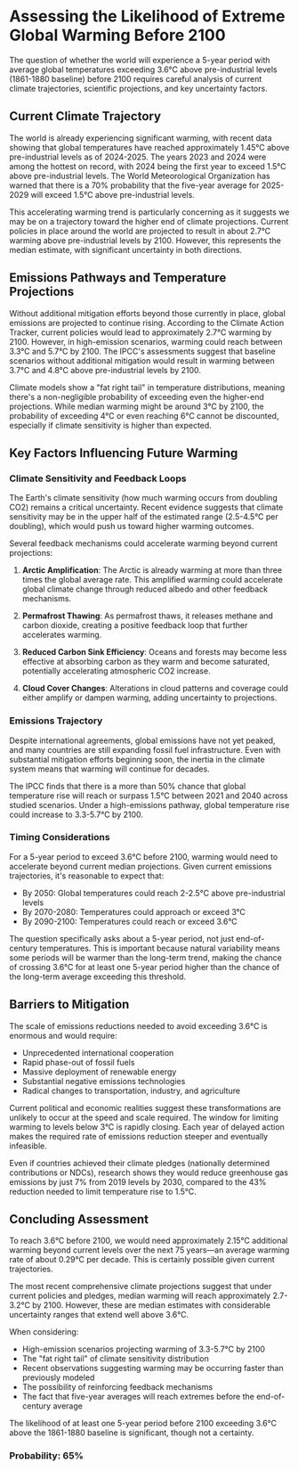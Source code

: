 # Assessing the Likelihood of Extreme Global Warming Before 2100

The question of whether the world will experience a 5-year period with average global temperatures exceeding 3.6°C above pre-industrial levels (1861-1880 baseline) before 2100 requires careful analysis of current climate trajectories, scientific projections, and key uncertainty factors.

## Current Climate Trajectory

The world is already experiencing significant warming, with recent data showing that global temperatures have reached approximately 1.45°C above pre-industrial levels as of 2024-2025. The years 2023 and 2024 were among the hottest on record, with 2024 being the first year to exceed 1.5°C above pre-industrial levels. The World Meteorological Organization has warned that there is a 70% probability that the five-year average for 2025-2029 will exceed 1.5°C above pre-industrial levels.

This accelerating warming trend is particularly concerning as it suggests we may be on a trajectory toward the higher end of climate projections. Current policies in place around the world are projected to result in about 2.7°C warming above pre-industrial levels by 2100. However, this represents the median estimate, with significant uncertainty in both directions.

## Emissions Pathways and Temperature Projections

Without additional mitigation efforts beyond those currently in place, global emissions are projected to continue rising. According to the Climate Action Tracker, current policies would lead to approximately 2.7°C warming by 2100. However, in high-emission scenarios, warming could reach between 3.3°C and 5.7°C by 2100. The IPCC's assessments suggest that baseline scenarios without additional mitigation would result in warming between 3.7°C and 4.8°C above pre-industrial levels by 2100.

Climate models show a "fat right tail" in temperature distributions, meaning there's a non-negligible probability of exceeding even the higher-end projections. While median warming might be around 3°C by 2100, the probability of exceeding 4°C or even reaching 6°C cannot be discounted, especially if climate sensitivity is higher than expected.

## Key Factors Influencing Future Warming

### Climate Sensitivity and Feedback Loops

The Earth's climate sensitivity (how much warming occurs from doubling CO2) remains a critical uncertainty. Recent evidence suggests that climate sensitivity may be in the upper half of the estimated range (2.5-4.5°C per doubling), which would push us toward higher warming outcomes.

Several feedback mechanisms could accelerate warming beyond current projections:

1. **Arctic Amplification**: The Arctic is already warming at more than three times the global average rate. This amplified warming could accelerate global climate change through reduced albedo and other feedback mechanisms.

2. **Permafrost Thawing**: As permafrost thaws, it releases methane and carbon dioxide, creating a positive feedback loop that further accelerates warming.

3. **Reduced Carbon Sink Efficiency**: Oceans and forests may become less effective at absorbing carbon as they warm and become saturated, potentially accelerating atmospheric CO2 increase.

4. **Cloud Cover Changes**: Alterations in cloud patterns and coverage could either amplify or dampen warming, adding uncertainty to projections.

### Emissions Trajectory

Despite international agreements, global emissions have not yet peaked, and many countries are still expanding fossil fuel infrastructure. Even with substantial mitigation efforts beginning soon, the inertia in the climate system means that warming will continue for decades.

The IPCC finds that there is a more than 50% chance that global temperature rise will reach or surpass 1.5°C between 2021 and 2040 across studied scenarios. Under a high-emissions pathway, global temperature rise could increase to 3.3-5.7°C by 2100.

### Timing Considerations

For a 5-year period to exceed 3.6°C before 2100, warming would need to accelerate beyond current median projections. Given current emissions trajectories, it's reasonable to expect that:

- By 2050: Global temperatures could reach 2-2.5°C above pre-industrial levels
- By 2070-2080: Temperatures could approach or exceed 3°C
- By 2090-2100: Temperatures could reach or exceed 3.6°C

The question specifically asks about a 5-year period, not just end-of-century temperatures. This is important because natural variability means some periods will be warmer than the long-term trend, making the chance of crossing 3.6°C for at least one 5-year period higher than the chance of the long-term average exceeding this threshold.

## Barriers to Mitigation

The scale of emissions reductions needed to avoid exceeding 3.6°C is enormous and would require:

- Unprecedented international cooperation
- Rapid phase-out of fossil fuels
- Massive deployment of renewable energy
- Substantial negative emissions technologies
- Radical changes to transportation, industry, and agriculture

Current political and economic realities suggest these transformations are unlikely to occur at the speed and scale required. The window for limiting warming to levels below 3°C is rapidly closing. Each year of delayed action makes the required rate of emissions reduction steeper and eventually infeasible.

Even if countries achieved their climate pledges (nationally determined contributions or NDCs), research shows they would reduce greenhouse gas emissions by just 7% from 2019 levels by 2030, compared to the 43% reduction needed to limit temperature rise to 1.5°C.

## Concluding Assessment

To reach 3.6°C before 2100, we would need approximately 2.15°C additional warming beyond current levels over the next 75 years—an average warming rate of about 0.29°C per decade. This is certainly possible given current trajectories.

The most recent comprehensive climate projections suggest that under current policies and pledges, median warming will reach approximately 2.7-3.2°C by 2100. However, these are median estimates with considerable uncertainty ranges that extend well above 3.6°C.

When considering:
- High-emission scenarios projecting warming of 3.3-5.7°C by 2100
- The "fat right tail" of climate sensitivity distribution
- Recent observations suggesting warming may be occurring faster than previously modeled
- The possibility of reinforcing feedback mechanisms
- The fact that five-year averages will reach extremes before the end-of-century average

The likelihood of at least one 5-year period before 2100 exceeding 3.6°C above the 1861-1880 baseline is significant, though not a certainty.

### Probability: 65%